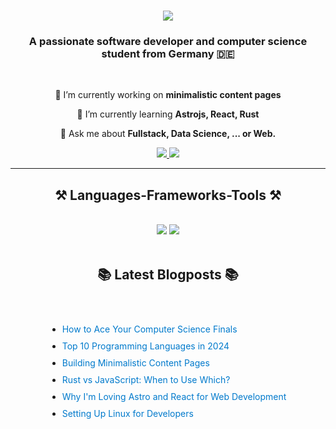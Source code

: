 <h1 align="center">
    <img src="https://readme-typing-svg.herokuapp.com/?font=Righteous&size=35&center=true&vCenter=true&width=500&height=70&duration=4000&lines=Hi+There!+👋;+I'm+Kevin+Kunkel!;" />
</h1>

<h3 align="center">A passionate software developer and computer science student from Germany 🇩🇪</h3>

<br/>

<div align="center">
 
 🔭 I’m currently working on **minimalistic content pages**
 
 🌱 I’m currently learning **Astrojs, React, Rust**

💬 Ask me about **Fullstack, Data Science, ... or Web.**

</div>
 
<div align="center"> 
  <a href="mailto:kevinkunkeldev@gmail.com">
    <img src="https://img.shields.io/badge/Gmail-333333?style=for-the-badge&logo=gmail&logoColor=red" />
  </a>
  <a href="https://kevin-kunkel.netlify.app/" target="_blank">
     <img src="https://img.shields.io/badge/Portfolio-FF5722?style=for-the-badge&logo=todoist&logoColor=white" target="_blank" /> <!-- sqlite, safari, google-chrome are other good icon options -->
  </a>
</div>

<hr/>

<h2 align="center">⚒️ Languages-Frameworks-Tools ⚒️</h2>
<br/>
<div align="center">
    <img src="https://skillicons.dev/icons?i=python,java,javascript,typescript,html,css,tailwind,git,rust,bash,vim" />
    <img src="https://skillicons.dev/icons?i=linux,arch,vscode,nodejs,react,astro,mongodb,kubernetes,spring,flask,django" /><br>
</div>

<br/>

<!-- Latest Blogposts Section -->
<h2 align="center">📚 Latest Blogposts 📚</h2>
<br/>
<div style="display: flex; justify-content: center;">
    <ul style="list-style-type: disc; text-align: left; padding-left: 20px;">
        <li style="margin: 10px 0;">
            <a href="/blog/how-to-ace-finals" style="text-decoration: none; color: #007acc;">How to Ace Your Computer Science Finals</a>
        </li>
        <li style="margin: 10px 0;">
            <a href="/blog/top-programming-languages-2024" style="text-decoration: none; color: #007acc;">Top 10 Programming Languages in 2024</a>
        </li>
        <li style="margin: 10px 0;">
            <a href="/blog/minimalistic-content-pages" style="text-decoration: none; color: #007acc;">Building Minimalistic Content Pages</a>
        </li>
        <li style="margin: 10px 0;">
            <a href="/blog/rust-vs-javascript" style="text-decoration: none; color: #007acc;">Rust vs JavaScript: When to Use Which?</a>
        </li>
        <li style="margin: 10px 0;">
            <a href="/blog/astro-react-overview" style="text-decoration: none; color: #007acc;">Why I'm Loving Astro and React for Web Development</a>
        </li>
        <li style="margin: 10px 0;">
            <a href="/blog/linux-setup-for-developers" style="text-decoration: none; color: #007acc;">Setting Up Linux for Developers</a>
        </li>
    </ul>
</div>
<br/>

